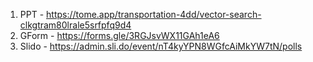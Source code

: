 1. PPT - https://tome.app/transportation-4dd/vector-search-clkgtram80lrale5srfpfq9d4
2. GForm - https://forms.gle/3RGJsvWX11GAh1eA6
3. Slido - https://admin.sli.do/event/nT4kyYPN8WGfcAiMkYW7tN/polls
